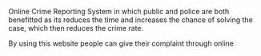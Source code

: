 Online Crime Reporting System in which public and police are both benefitted as its reduces the time and increases the chance of solving the case, which then reduces the crime rate.
 
By using this website people can give their complaint through online
